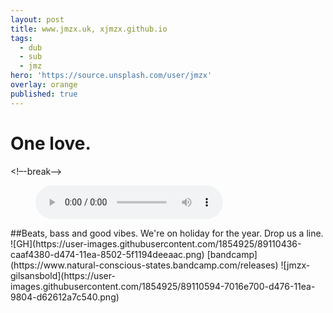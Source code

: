 ```yaml
---
layout: post
title: www.jmzx.uk, xjmzx.github.io
tags:
  - dub
  - sub
  - jmz
hero: 'https://source.unsplash.com/user/jmzx'
overlay: orange
published: true
---
```

# One love.
<!–-break-–>
<figure>
    <audio
        controls
        src="/uploads/audio/01_Integration.m4a">
            Your browser does not support the
            <code>audio</code> element.
    </audio>
</figure>
<!–-break-–>
##Beats, bass and good vibes. We're on holiday for the year. Drop us a line.
<!–-break-–>
![GH](https://user-images.githubusercontent.com/1854925/89110436-caaf4380-d474-11ea-8502-5f1194deeaac.png)
<!–-break-–>
[bandcamp](https://www.natural-conscious-states.bandcamp.com/releases)
<!–-break-–>
![jmzx-gilsansbold](https://user-images.githubusercontent.com/1854925/89110594-7016e700-d476-11ea-9804-d62612a7c540.png)
